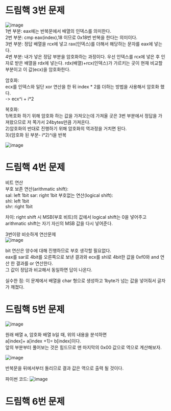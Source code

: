 # 드림핵 3번 문제  
![image](https://user-images.githubusercontent.com/65746019/117529038-3fb93600-b010-11eb-9b4d-31f7e41f3099.png)  
1번 부분: eax에는 반복문에서 배열의 인덱스를 의미한다.  
2번 부분: cmp eax(index),18 이므로 0x18번 반복을 한다는 의미이다.  
3번 부분: 정답 배열을 rcx에 넣고 rax(인덱스)를 더해서 해당하는 문자를 eax에 넣는다.  
4번 부분: 내가 넣은 정답 부분을 암호화하는 과정이다. 우선 인덱스를 rcx에 넣은 후 인자로 받은 배열을 rdx에 넣는다. rdx(배열)+rcx(인덱스)가 가르키는 곳이 현재 비교할 부분이고 이 값(ecx)을 암호화한다.   

암호화:  
ecx를 인덱스와 일단 xor 연산을 한 뒤 index * 2를 더하는 방법을 사용해서 암호화 했다.  
-> ecx^i + i*2  

복호화:  
1)복호화 하기 위해 암호화 하는 값을 가져오는데 가져올 곳은 3번 부분에서 정답을 가져왔으므로 저 쪽가서 24bytes만큼 가져온다.  
2)암호화의 반대로 진행하기 위해 암호화의 역과정을 거치면 된다.  
3)(암호화 된 부분- i*2)^i을 반복


![image](https://user-images.githubusercontent.com/65746019/117529329-f964d680-b011-11eb-9f4f-b0a9b576a92c.png)  


# 드림핵 4번 문제  
비트 연산  
부호 보존 연산(arithmatic shift):  
sal: left 1bit
sar: right 1bit
부호없는 연산(logical shift):  
shl: left 1bit  
shr: right 1bit  

차이: right shift 시 MSB(부호 비트)의 값에서 logical shift는 0을 넣어주고 arithmatic shift는 자기 자신의 MSB 값을 다시 넣어준다.  


3번이랑 비슷하게 연산문제  
![image](https://user-images.githubusercontent.com/65746019/117537958-faf8c380-b03e-11eb-9ac7-559d35048a85.png)  

bit 연산은 양수에 대해 진행하므로 부호 생각할 필요없다.  
eax를 sar로 4bit를 오른쪽으로 보낸 결과와 ecx를 shl로 4bit한 값을 0xf0와 and 연산 한 결과를 or 연산한다.  
그 값이 정답과 비교해서 동일하면 답이 나온다.  


실수한 점:
이 문제에서 배열을 char 형으로 생성하고 1byte가 넘는 값을 넣어줘서 글자가 깨졌다.  



# 드림핵 5번 문제

![image](https://user-images.githubusercontent.com/65746019/117665234-958f0900-b1dd-11eb-8ec9-711985108ef7.png)  

원래 배열 a, 암호화 배열 b일 때, 위의 내용을 분석하면  
a[index]+ a[index +1]= b[index]이다.  
앞의 부분부터 풀어보는 것은 힘드므로 맨 마지막의 0x00 값으로 역으로 계산해보자.  

![image](https://user-images.githubusercontent.com/65746019/117675106-3f26c800-b1e7-11eb-88d0-6ac3c221809d.png)  


반복문을 뒤에서부터 돌리므로 결과 값은 역으로 출력 될 것이다.  

파이썬 코드:
![image](https://user-images.githubusercontent.com/65746019/117707307-62626f00-b209-11eb-85ae-614763768ba2.png)  


# 드림핵 6번 문제  


